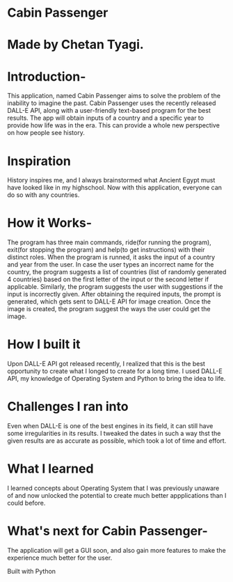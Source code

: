 # Cabin Passenger
# Made by Chetan Tyagi.

# Introduction-
This application, named Cabin Passenger aims to solve the problem of the inability to imagine the past. Cabin Passenger uses the recently released DALL-E API, along with a user-friendly text-based program for the best results. The app will obtain inputs of a country and a specific year to provide how life was in the era. This can provide a whole new perspective on how people see history. 

# Inspiration
History inspires me, and I always brainstormed what Ancient Egypt must have looked like in my highschool. Now with this application, everyone can do so with any countries.

# How it Works-
The program has three main commands, ride(for running the program), exit(for stopping the program) and help(to get instructions) with their distinct roles. When the program is runned, it asks the input of a country and year from the user. In case the user types an incorrect name for the country, the program suggests a list of countries (list of randomly generated 4 countries) based on the first letter of the input or the second letter if applicable. Similarly, the program suggests the user with suggestions if the input is incorrectly given. After obtaining the required inputs, the prompt is generated, which gets sent to DALL-E API for image creation. Once the image is created, the program suggest the ways the user could get the image.

# How I built it
Upon DALL-E API got released recently, I realized that this is the best opportunity to create what I longed to create for a long time. I used DALL-E API, my knowledge of Operating System and Python to bring the idea to life.

# Challenges I ran into
Even when DALL-E is one of the best engines in its field, it can still have some irregularities in its results. I tweaked the dates in such a way thst the given results are as accurate as possible, which took a lot of time and effort.

# What I learned
I learned concepts about Operating System that I was previously unaware of and now unlocked the potential to create much better appplications than I could before.

# What's next for Cabin Passenger-
The application will get a GUI soon, and also gain more features to make the experience much better for the user.

Built with Python
